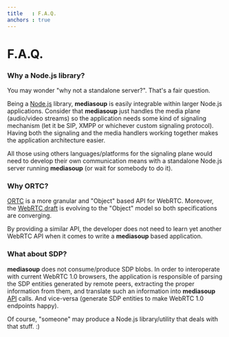 ```yaml
---
title   : F.A.Q.
anchors : true
---
```



# F.A.Q.


### Why a Node.js library?

You may wonder "why not a standalone server?". That's a fair question.

Being a [Node.js](https://nodejs.org) library, **mediasoup** is easily integrable within larger Node.js applications. Consider that **mediasoup** just handles the media plane (audio/video streams) so the application needs some kind of signaling mechanism (let it be SIP, XMPP or whichever custom signaling protocol). Having both the signaling and the media handlers working together makes the application architecture easier.

All those using others languages/platforms for the signaling plane would need to develop their own communication means with a standalone Node.js server running **mediasoup** (or wait for somebody to do it).


### Why ORTC?

[ORTC](http://ortc.org/) is a more granular and "Object" based API for WebRTC. Moreover, the [WebRTC draft](http://w3c.github.io/webrtc-pc/) is evolving to the "Object" model so both specifications are converging.

By providing a similar API, the developer does not need to learn yet another WebRTC API when it comes to write a **mediasoup** based application.


### What about SDP?

**mediasoup** does not consume/produce SDP blobs. In order to interoperate with current WebRTC 1.0 browsers, the application is responsible of parsing the SDP entities generated by remote peers, extracting the proper information from them, and translate such an information into **mediasoup** [API](/api/) calls. And vice-versa (generate SDP entities to make WebRTC 1.0 endpoints happy).

Of course, "someone" may produce a Node.js library/utility that deals with that stuff. :)
